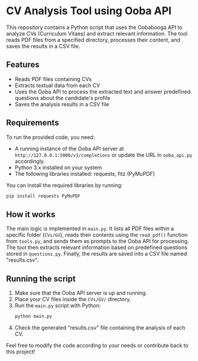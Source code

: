# CV Analysis Tool using Ooba API

This repository contains a Python script that uses the Oobabooga API to analyze CVs (Curriculum Vitaes) and extract relevant information. The tool reads PDF files from a specified directory, processes their content, and saves the results in a CSV file.

## Features
- Reads PDF files containing CVs
- Extracts textual data from each CV
- Uses the Ooba API to process the extracted text and answer predefined questions about the candidate's profile
- Saves the analysis results in a CSV file

## Requirements
To run the provided code, you need:
- A running instance of the Ooba API server at `http://127.0.0.1:5000/v1/completions` or update the URL in `ooba_api.py` accordingly.
- Python 3.x installed on your system
- The following libraries installed: requests, fitz (PyMuPDF)

You can install the required libraries by running:
```bash
pip install requests PyMuPDF
```

## How it works
The main logic is implemented in `main.py`. It lists all PDF files within a specific folder (`CVs/GV`), reads their contents using the `read_pdf()` function from `tools.py`, and sends them as prompts to the Ooba API for processing. The tool then extracts relevant information based on predefined questions stored in `questions.py`. Finally, the results are saved into a CSV file named "results.csv".

## Running the script
1. Make sure that the Ooba API server is up and running.
2. Place your CV files inside the `CVs/GV/` directory.
3. Run the `main.py` script with Python:
   ```bash
   python main.py
   ```
4. Check the generated "results.csv" file containing the analysis of each CV.

Feel free to modify the code according to your needs or contribute back to this project!